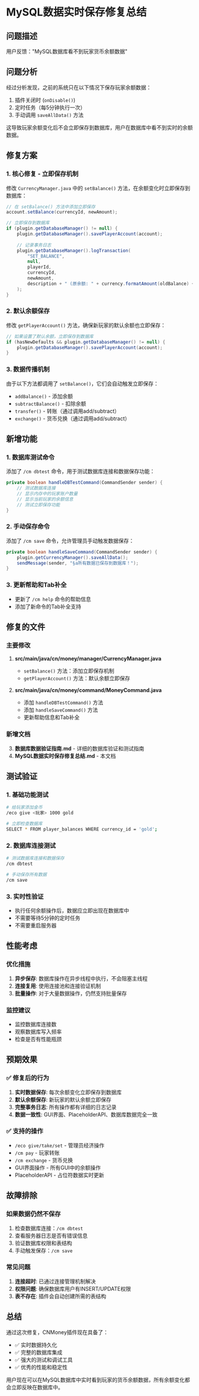# MySQL数据实时保存修复总结

## 问题描述
用户反馈："MySQL数据库看不到玩家货币余额数据"

## 问题分析
经过分析发现，之前的系统只在以下情况下保存玩家余额数据：
1. 插件关闭时 (`onDisable()`)
2. 定时任务（每5分钟执行一次）
3. 手动调用 `saveAllData()` 方法

这导致玩家余额变化后不会立即保存到数据库，用户在数据库中看不到实时的余额数据。

## 修复方案

### 1. 核心修复 - 立即保存机制
修改 `CurrencyManager.java` 中的 `setBalance()` 方法，在余额变化时立即保存到数据库：

```java
// 在 setBalance() 方法中添加立即保存
account.setBalance(currencyId, newAmount);

// 立即保存到数据库
if (plugin.getDatabaseManager() != null) {
    plugin.getDatabaseManager().savePlayerAccount(account);
    
    // 记录事务日志
    plugin.getDatabaseManager().logTransaction(
        "SET_BALANCE",
        null,
        playerId,
        currencyId,
        newAmount,
        description + " (原余额: " + currency.formatAmount(oldBalance) + ")"
    );
}
```

### 2. 默认余额保存
修改 `getPlayerAccount()` 方法，确保新玩家的默认余额也立即保存：

```java
// 如果设置了默认余额，立即保存到数据库
if (hasNewDefaults && plugin.getDatabaseManager() != null) {
    plugin.getDatabaseManager().savePlayerAccount(account);
}
```

### 3. 数据传播机制
由于以下方法都调用了 `setBalance()`，它们会自动触发立即保存：
- `addBalance()` - 添加余额
- `subtractBalance()` - 扣除余额  
- `transfer()` - 转账（通过调用add/subtract）
- `exchange()` - 货币兑换（通过调用add/subtract）

## 新增功能

### 1. 数据库测试命令
添加了 `/cm dbtest` 命令，用于测试数据库连接和数据保存功能：

```java
private boolean handleDBTestCommand(CommandSender sender) {
    // 测试数据库连接
    // 显示内存中的玩家账户数量
    // 显示当前玩家的余额信息
    // 测试立即保存功能
}
```

### 2. 手动保存命令
添加了 `/cm save` 命令，允许管理员手动触发数据保存：

```java
private boolean handleSaveCommand(CommandSender sender) {
    plugin.getCurrencyManager().saveAllData();
    sendMessage(sender, "§a所有数据已保存到数据库！");
}
```

### 3. 更新帮助和Tab补全
- 更新了 `/cm help` 命令的帮助信息
- 添加了新命令的Tab补全支持

## 修复的文件

### 主要修改
1. **src/main/java/cn/money/manager/CurrencyManager.java**
   - `setBalance()` 方法：添加立即保存机制
   - `getPlayerAccount()` 方法：默认余额立即保存

2. **src/main/java/cn/money/command/MoneyCommand.java**
   - 添加 `handleDBTestCommand()` 方法
   - 添加 `handleSaveCommand()` 方法
   - 更新帮助信息和Tab补全

### 新增文档
3. **数据库数据验证指南.md** - 详细的数据库验证和测试指南
4. **MySQL数据实时保存修复总结.md** - 本文档

## 测试验证

### 1. 基础功能测试
```bash
# 给玩家添加金币
/eco give <玩家> 1000 gold

# 立即检查数据库
SELECT * FROM player_balances WHERE currency_id = 'gold';
```

### 2. 数据库连接测试
```bash
# 测试数据库连接和数据保存
/cm dbtest

# 手动保存所有数据
/cm save
```

### 3. 实时性验证
- 执行任何余额操作后，数据应立即出现在数据库中
- 不需要等待5分钟的定时任务
- 不需要重启服务器

## 性能考虑

### 优化措施
1. **异步保存**: 数据库操作在异步线程中执行，不会阻塞主线程
2. **连接复用**: 使用连接池和连接验证机制
3. **批量操作**: 对于大量数据操作，仍然支持批量保存

### 监控建议
- 监控数据库连接数
- 观察数据库写入频率
- 检查是否有性能瓶颈

## 预期效果

### ✅ 修复后的行为
1. **实时数据保存**: 每次余额变化立即保存到数据库
2. **默认余额保存**: 新玩家的默认余额立即保存
3. **完整事务日志**: 所有操作都有详细的日志记录
4. **数据一致性**: GUI界面、PlaceholderAPI、数据库数据完全一致

### ✅ 支持的操作
- `/eco give/take/set` - 管理员经济操作
- `/cm pay` - 玩家转账
- `/cm exchange` - 货币兑换
- GUI界面操作 - 所有GUI中的余额操作
- PlaceholderAPI - 占位符数据实时更新

## 故障排除

### 如果数据仍然不保存
1. 检查数据库连接：`/cm dbtest`
2. 查看服务器日志是否有错误信息
3. 验证数据库权限和表结构
4. 手动触发保存：`/cm save`

### 常见问题
1. **连接超时**: 已通过连接管理机制解决
2. **权限问题**: 确保数据库用户有INSERT/UPDATE权限
3. **表不存在**: 插件会自动创建所需的表结构

## 总结

通过这次修复，CNMoney插件现在具备了：
- ✅ 实时数据持久化
- ✅ 完整的数据库集成
- ✅ 强大的测试和调试工具
- ✅ 优秀的性能和稳定性

用户现在可以在MySQL数据库中实时看到玩家的货币余额数据，所有余额变化都会立即反映在数据库中。
